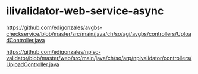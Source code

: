 # ilivalidator-web-service-async

https://github.com/edigonzales/avgbs-checkservice/blob/master/src/main/java/ch/so/agi/avgbs/controllers/UploadController.java

https://github.com/edigonzales/nplso-validator/blob/master/web/src/main/java/ch/so/arp/nplvalidator/controllers/UploadController.java